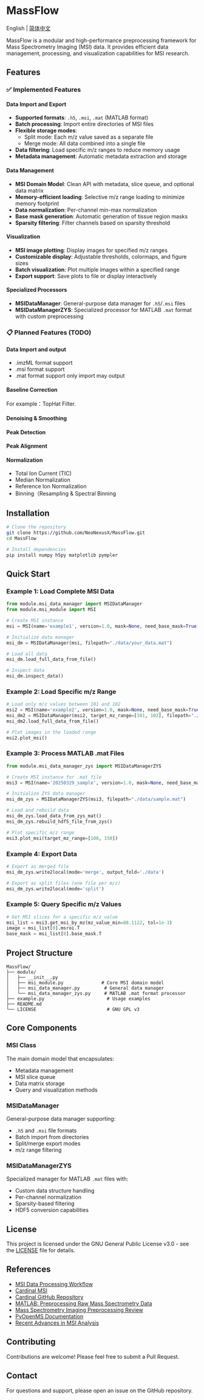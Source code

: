 # MassFlow

English | [简体中文](README_CN.md)

MassFlow is a modular and high-performance preprocessing framework for Mass Spectrometry Imaging (MSI) data. It provides efficient data management, processing, and visualization capabilities for MSI research.

## Features

### ✅ Implemented Features

#### Data Import and Export
- **Supported formats**: `.h5`, `.msi`, `.mat` (MATLAB format)
- **Batch processing**: Import entire directories of MSI files
- **Flexible storage modes**: 
  - Split mode: Each m/z value saved as a separate file
  - Merge mode: All data combined into a single file
- **Data filtering**: Load specific m/z ranges to reduce memory usage
- **Metadata management**: Automatic metadata extraction and storage

#### Data Management
- **MSI Domain Model**: Clean API with metadata, slice queue, and optional data matrix
- **Memory-efficient loading**: Selective m/z range loading to minimize memory footprint
- **Data normalization**: Per-channel min-max normalization
- **Base mask generation**: Automatic generation of tissue region masks
- **Sparsity filtering**: Filter channels based on sparsity threshold

#### Visualization
- **MSI image plotting**: Display images for specified m/z ranges
- **Customizable display**: Adjustable thresholds, colormaps, and figure sizes
- **Batch visualization**: Plot multiple images within a specified range
- **Export support**: Save plots to file or display interactively

#### Specialized Processors
- **MSIDataManager**: General-purpose data manager for `.h5`/`.msi` files
- **MSIDataManagerZYS**: Specialized processor for MATLAB `.mat` format with custom preprocessing

### 📋 Planned Features (TODO)

#### Data Import and output
- .imzML format support
- .msi format support
- .mat format support only import may output

#### Baseline Correction

For example：TopHat Filter.

#### Denoising & Smoothing

#### Peak Detection

#### Peak Alignment

#### Normalization

- Total Ion Current (TIC)
- Median Normalization
- Reference Ion Normalization
- Binning（Resampling & Spectral Binning

## Installation

```bash
# Clone the repository
git clone https://github.com/NeoNexusX/MassFlow.git
cd MassFlow

# Install dependencies
pip install numpy h5py matplotlib pympler
```

## Quick Start

### Example 1: Load Complete MSI Data

```python
from module.msi_data_manager import MSIDataManager
from module.msi_module import MSI

# Create MSI instance
msi = MSI(name='example1', version=1.0, mask=None, need_base_mask=True)

# Initialize data manager
msi_dm = MSIDataManager(msi, filepath="./data/your_data.mat")

# Load all data
msi_dm.load_full_data_from_file()

# Inspect data
msi_dm.inspect_data()
```

### Example 2: Load Specific m/z Range

```python
# Load only m/z values between 101 and 102
msi2 = MSI(name='example2', version=1.0, mask=None, need_base_mask=True)
msi_dm2 = MSIDataManager(msi2, target_mz_range=[101, 102], filepath="./data/your_data.mat")
msi_dm2.load_full_data_from_file()

# Plot images in the loaded range
msi2.plot_msi()
```

### Example 3: Process MATLAB .mat Files

```python
from module.msi_data_manager_zys import MSIDataManagerZYS

# Create MSI instance for .mat file
msi3 = MSI(name='20250329_sample', version=1.0, mask=None, need_base_mask=True)

# Initialize ZYS data manager
msi_dm_zys = MSIDataManagerZYS(msi3, filepath="./data/sample.mat")

# Load and rebuild data
msi_dm_zys.load_data_from_zys_mat()
msi_dm_zys.rebuild_hdf5_file_from_zys()

# Plot specific m/z range
msi3.plot_msi(target_mz_range=[100, 150])
```

### Example 4: Export Data

```python
# Export as merged file
msi_dm_zys.write2local(mode='merge', output_fold='./data')

# Export as split files (one file per m/z)
msi_dm_zys.write2local(mode='split')
```

### Example 5: Query Specific m/z Values

```python
# Get MSI slices for a specific m/z value
msi_list = msi3.get_msi_by_mz(mz_value_min=88.1122, tol=1e-3)
image = msi_list[0].msroi.T
base_mask = msi_list[0].base_mask.T
```

## Project Structure

```
MassFlow/
├── module/
│   ├── __init__.py
│   ├── msi_module.py              # Core MSI domain model
│   ├── msi_data_manager.py         # General data manager
│   └── msi_data_manager_zys.py     # MATLAB .mat format processor
├── example.py                       # Usage examples
├── README.md
└── LICENSE                          # GNU GPL v3
```

## Core Components

### MSI Class
The main domain model that encapsulates:
- Metadata management
- MSI slice queue
- Data matrix storage
- Query and visualization methods

### MSIDataManager
General-purpose data manager supporting:
- `.h5` and `.msi` file formats
- Batch import from directories
- Split/merge export modes
- m/z range filtering

### MSIDataManagerZYS
Specialized manager for MATLAB `.mat` files with:
- Custom data structure handling
- Per-channel normalization
- Sparsity-based filtering
- HDF5 conversion capabilities

## License

This project is licensed under the GNU General Public License v3.0 - see the [LICENSE](LICENSE) file for details.

## References

- [MSI Data Processing Workflow](https://pleinelune-r.github.io/2025/08/05/MSI%E6%95%B0%E6%8D%AE%E5%A4%84%E7%90%86%E6%B5%81%E7%A8%8B/)
- [Cardinal MSI](https://cardinalmsi.org/)
- [Cardinal GitHub Repository](https://github.com/kuwisdelu/Cardinal/tree/devel/R)
- [MATLAB: Preprocessing Raw Mass Spectrometry Data](https://www.mathworks.com/help/bioinfo/ug/preprocessing-raw-mass-spectrometry-data.html)
- [Mass Spectrometry Imaging Preprocessing Review](https://www.sciencedirect.com/science/article/pii/S0169743921001015)
- [PyOpenMS Documentation](https://pyopenms.readthedocs.io/en/latest/user_guide/background.html#why-use-openms)
- [Recent Advances in MSI Analysis](https://pubs.acs.org/doi/10.1021/jasms.4c00314)

## Contributing

Contributions are welcome! Please feel free to submit a Pull Request.

## Contact

For questions and support, please open an issue on the GitHub repository.